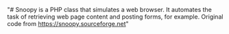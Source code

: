 "# Snoopy is a PHP class that simulates a web browser. It automates the task of retrieving web page content and posting forms, for example. Original code from https://snoopy.sourceforge.net" 

